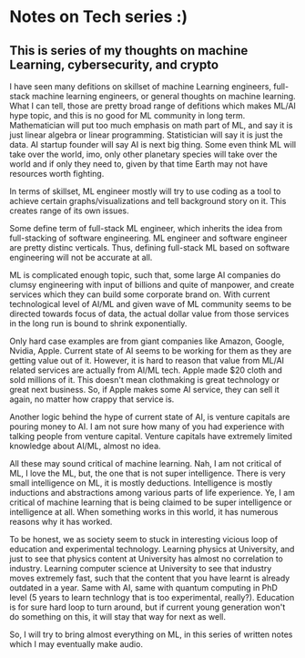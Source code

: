 # Notes on Tech series :)

## This is series of my thoughts on machine Learning, cybersecurity, and crypto

I have seen many defitions on skillset of machine Learning engineers, full-stack machine learning engineers, or general thoughts on machine learning. What I can tell, those are pretty broad range of defitions which makes ML/AI hype topic, and this is no good for ML community in long term. Mathematician will put too much emphasis on math part of ML, and say it is just linear algebra or linear programming. Statistician will say it is just the data. AI startup founder will say AI is next big thing. Some even think ML will take over the world, imo, only other planetary species will take over the world and if only they need to, given by that time Earth may not have resources worth fighting.   

In terms of skillset, ML engineer mostly will try to use coding as a tool to achieve certain graphs/visualizations and tell background story on it. This creates range of its own issues. 

Some define term of full-stack ML engineer, which inherits the idea from full-stacking of software engineering. ML engineer and software engineer are pretty distinc verticals. Thus, defining full-stack ML based on software engineering will not be accurate at all. 

ML is complicated enough topic, such that, some large AI companies do clumsy engineering with input of billions and quite of manpower, and create services which they can build some corporate brand on. With current technological level of AI/ML and given wave of ML community seems to be directed towards focus of data, the actual dollar value from those services in the long run is bound to shrink exponentially.  

Only hard case examples are from giant companies like Amazon, Google, Nvidia, Apple. Current state of AI seems to be working for them as they are getting value out of it. However, it is hard to reason that value from ML/AI related services are actually from AI/ML tech. Apple made $20 cloth and sold millions of it. This doesn't mean clothmaking is great technology or great next business. So, if Apple makes some AI service, they can sell it again, no matter how crappy that service is. 

Another logic behind the hype of current state of AI, is venture capitals are pouring money to AI. I am not sure how many of you had experience with talking people from venture capital. Venture capitals have extremely limited knowledge about AI/ML, almost no idea. 

All these may sound critical of machine learning. Nah, I am not critical of ML, I love the ML, but, the one that is not super intelligence. There is very small intelligence on ML, it is mostly deductions. Intelligence is mostly inductions and abstractions among various parts of life experience. Ye, I am critical of machine learning that is being claimed to be super intelligence or intelligence at all. When something works in this world, it has numerous reasons why it has worked.

To be honest, we as society seem to stuck in interesting vicious loop of education and experimental technology. Learning physics at University, and just to see that physics content at University has almost no correlation to industry. Learning computer science at University to see that industry moves extremely fast, such that the content that you have learnt is already outdated in a year. Same with AI, same with quantum computing in PhD level (5 years to learn technlogy that is too experimental, really?). Education is for sure hard loop to turn around, but if current young generation won't do something on this, it will stay that way for next as well. 

So, I will try to bring almost everything on ML, in this series of written notes which I may eventually make audio.

